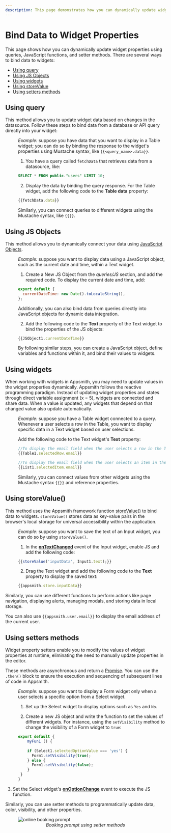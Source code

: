 ```yaml
---
description: This page demonstrates how you can dynamically update widget properties using queries, JavaScript functions, and setter methods.
---
```


# Bind Data to Widget Properties

This page shows how you can dynamically update widget properties using queries, JavaScript functions, and setter methods. There are several ways to bind data to widgets:

* [Using query](#using-query)
* [Using JS Objects](#using-js-objects)
* [Using widgets](#using-widgets)
* [Using storeValue](#using-storevalue)
* [Using setters methods](#using-setters-methods)



## Using query

This method allows you to update widget data based on changes in the datasource. Follow these steps to bind data from a database or API query directly into your widget: 

<dd>

*Example:* suppose you have data that you want to display in a Table widget; you can do so by binding the response to the widget's properties using Mustache syntax, like `{{<query_name>.data}}`.

1. You have a query called `fetchData` that retrieves data from a datasource, like:

```sql
SELECT * FROM public."users" LIMIT 10;
```

2. Display the data by binding the query response. For the Table widget, add the following code to the **Table data** property:

```js
{{fetchData.data}}
```

Similarly, you can connect queries to different widgets using the Mustache syntax, like `{{}}`.



</dd>

## Using JS Objects

This method allows you to dynamically connect your data using [JavaScript Objects](/core-concepts/writing-code/javascript-editor-beta).

<dd>

*Example:* suppose you want to display data using a JavaScript object, such as the current date and time, within a Text widget.



1. Create a New JS Object from the *queries/JS* section, and add the required code. To display the current date and time, add:


```js
export default {
  currentDateTime: new Date().toLocaleString(),
};
```

Additionally, you can also bind data from queries directly into JavaScript objects for dynamic data integration.


2. Add the following code to the **Text** property of the Text widget to bind the properties of the JS objects:

```js
{{JSObject1.currentDateTime}}
```

By following similar steps, you can create a JavaScript object, define variables and functions within it, and bind their values to widgets. 

</dd>

## Using widgets

When working with widgets in Appsmith, you may need to update values in the widget properties dynamically. Appsmith follows the reactive programming paradigm. Instead of updating widget properties and states through direct variable assignment (x = 5), widgets are connected and share data. When a value is updated, any widgets that depend on that changed value also update automatically.

<dd>


*Example:* suppose you have a Table widget connected to a query. Whenever a user selects a row in the Table, you want to display specific data in a Text widget based on user selections. 


Add the following code to the Text widget's **Text** property:

```js
//To display the email field when the user selects a row in the Table widget, use:
{{Table1.selectedRow.email}}

//To display the email field when the user selects an item in the List widget, use:
{{List1.selectedItem.email}}
```

Similarly, you can connect values from other widgets using the Mustache syntax `{{}}` and reference properties.

</dd>

## Using storeValue()

This method uses the Appsmith framework function [storeValue()](/reference/appsmith-framework/widget-actions/store-value) to bind data to widgets. `storeValue()` stores data as key-value pairs in the browser's local storage for universal accessibility within the application.

<dd>

*Example:* suppose you want to save the text of an Input widget, you can do so by using `storeValue()`. 

1. In the [**onTextChanged**](/reference/widgets/input#ontextchanged) event of the Input widget, enable JS and add the following code: 


```js
{{storeValue('inputData', Input1.text);}}
```

2. Drag the Text widget and add the following code to the **Text** property to display the saved text:

```js
{{appsmith.store.inputData}}
```

</dd>

Similarly, you can use different functions to perform actions like page navigation, displaying alerts, managing modals, and storing data in local storage.

You can also use `{{appsmith.user.email}}` to display the email address of the current user.



## Using setters methods

Widget property setters enable you to modify the values of widget properties at runtime, eliminating the need to manually update properties in the editor.

These methods are asynchronous and return a [Promise](/core-concepts/writing-code/javascript-promises#using-promises-in-appsmith). You can use the `.then()` block to ensure the execution and sequencing of subsequent lines of code in Appsmith.

<dd>

*Example:* suppose you want to display a Form widget only when a user selects a specific option from a Select widget.

1. Set up the Select widget to display options such as `Yes` and `No`.


2. Create a new JS object and write the function to set the values of different widgets. For instance, using the `setVisibility` method to change the visibility of a Form widget to `true`:

<dd>

```js
export default {
	myFun1 () {
	
    if (Select1.selectedOptionValue === 'yes') {
      Form1.setVisibility(true);
    } else {
      Form1.setVisibility(false);
    }
 }
}
```

</dd>

3. Set the Select widget's [**onOptionChange**](/reference/widgets/select#onoptionchange) event to execute the JS function.

Similarly, you can use setter methods to programmatically update data, color, visibility, and other properties.



 <figure>
  <img src="/img/setter-1.gif" style= {{width:"700px", height:"auto"}} alt="online booking prompt "/>
  <figcaption align = "center"><i>Booking prompt using setter methods</i></figcaption>
</figure>


</dd>